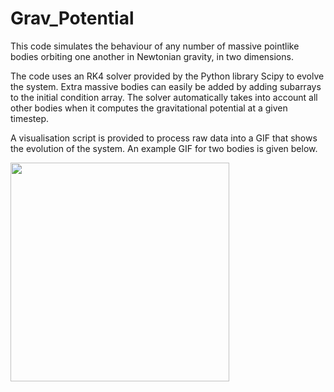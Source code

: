 # Grav_Potential

This code simulates the behaviour of any number of massive pointlike bodies orbiting one another in Newtonian gravity, in two dimensions.

The code uses an RK4 solver provided by the Python library Scipy to evolve the system. Extra massive bodies can easily be added by adding subarrays to the initial condition array. The solver automatically takes into account all other bodies when it computes the gravitational potential at a given timestep.

A visualisation script is provided to process raw data into a GIF that shows the evolution of the system. An example GIF for two bodies is given below.

<p float="left">
  <img src="/gifs/four_masses.gif" width="350" />
</p>
